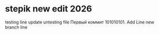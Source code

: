 # stepik new edit 2026
testing line update
untesting file
Первый коммит
101010101.
Add Line
new branch line
